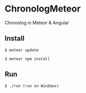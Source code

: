 # ChronologMeteor

Chronolog in Meteor &amp; Angular



## Install

    $ meteor update
    
    $ meteor npm install



## Run

    $ ./run (run on Windows)


